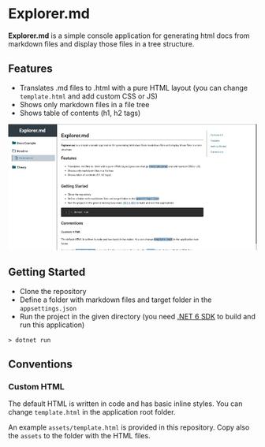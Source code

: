 # Explorer.md

**Explorer.md** is a simple console application for generating html docs from markdown files and display those files in a tree structure. 

## Features

- Translates .md files to .html with a pure HTML layout (you can change `template.html` and add custom CSS or JS)
- Shows only markdown files in a file tree
- Shows table of contents (h1, h2 tags)

![](https://github.com/komarowski/Explorer-md/blob/main/images/screenshot.jpg)

## Getting Started

- Clone the repository
- Define a folder with markdown files and target folder in the `appsettings.json`
- Run the project in the given directory (you need [.NET 6 SDK](https://dotnet.microsoft.com/en-us/download/dotnet/6.0) to build and run this application)

```
> dotnet run
```

## Conventions

### Custom HTML

The default HTML is written in code and has basic inline styles. You can change `template.html` in the application root folder.

An example `assets/template.html` is provided in this repository. Copy also the `assets` to the folder with the HTML files.
